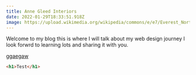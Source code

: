```yaml
---
title: Anne Gleed Interiors
date: 2022-01-29T18:33:51.918Z
image: https://upload.wikimedia.org/wikipedia/commons/e/e7/Everest_North_Face_toward_Base_Camp_Tibet_Luca_Galuzzi_2006.jpg
---
```

Welcome to my blog this is where I will talk about my web design journey I look forwrd to learning lots and sharing it with you.

[ggaegaw](test)

```html
<h1>Test</h1>
```